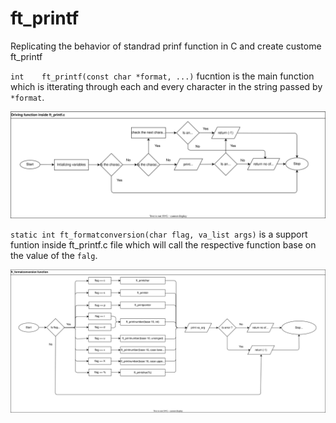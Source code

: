 # ft_printf
Replicating the behavior of standrad prinf function in C and create custome ft_printf

`int	ft_printf(const char *format, ...)` fucntion is the main function which is itterating through each and every character in the string passed by `*format`.

![](./Documents/ft_printf.drawio.svg)

`static int	ft_formatconversion(char flag, va_list args)` is a support funtion inside ft_printf.c file which will call the respective function base on the value of the `falg`.

![](./Documents/ft_formatconversion.drawio.svg)
